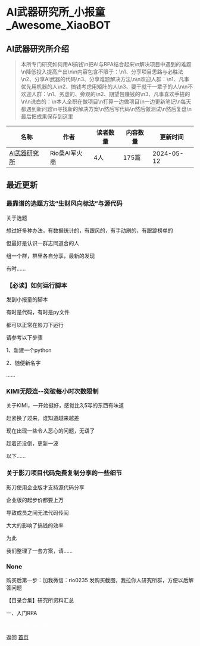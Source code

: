 # AI武器研究所_小报童_Awesome_XiaoBOT

## AI武器研究所介绍
> 本所专门研究如何用AI搞钱\n把AI与RPA结合起来\n解决项目中遇到的难题\n降低投入提高产出\n\n内容包含不限于：\n1、分享项目思路与必胜法\n2、分享AI武器的代码\n3、分享难题解决方法\n\n欢迎人群：\n1、凡事优先用机器的人\n2、搞钱考虑用矩阵的人\n3、要干就干一辈子的人\n\n不欢迎人群：\n1、务虚的、旁观的\n2、期望包赚钱的\n3、凡事喜欢手搓的\n\n说白的：\n本人全职在做项目\n打算一边做项目\n一边更新笔记\n每天都遇到新问题\n寻找新的解决方案\n然后写代码\n然后做测试\n然后复盘\n最后把成果保存到这里  
  


|名称|作者|读者数量|内容数量|更新时间|
|---|---|---|---|---|
|[AI武器研究所](https://xiaobot.net/p/Ai_Arms_Lab?refer=0b133df9-27dc-423b-8101-639049001c13)|Rio桑AI军火商|4人|175篇|2024-05-12|

## 最近更新
### 最靠谱的选题方法“生财风向标法”与源代码

关于选题

想过好多种办法，有数据统计的，有跟风的，有手动刷的，有跟踪榜单的

但最好是认识一群志同道合的人

组一个群，群里各自分享，最新的发现

有时......

### 【必读】如何运行脚本

发到小报童的脚本

有时是代码，有时是py文件

都可以正常在影刀下运行

请参考以下步骤

1、新建一个python

2、随便新名字

......

### KIMI无限连--突破每小时次数限制

关于KIMI，一开始挺好，感觉比3,5写的东西有味道

赶紧换了过来，谁知道越来越差

现在出现一些令人恶心的问题，无语了

趁着还没倒，更新一波

以下......

### 关于影刀项目代码免费复制分享的一些细节

影刀使用企业版才支持源代码分享

企业版的起步价都要上万

导致成员之间无法代码传阅

大大的影响了搞钱的效率

为此

我们整理了一套方案，请......

### None

购买后第一步：加我微信：rio0235 发购买截图，我拉你人研究所群，方便以后解答问题

【目录合集】研究所资料汇总

一、入门RPA


<a href="https://github.com/Reno9527/awesome-xiaobot" style="color: white; text-decoration: none;">awesome-xiaobot</a>

返回 [首页](../README.md)
